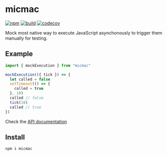 # micmac

[![npm](https://badge.fury.io/js/micmac.svg)](https://badge.fury.io/js/micmac)
[![build](https://travis-ci.org/dmail/micmac.svg?branch=master)](http://travis-ci.org/dmail/micmac)
[![codecov](https://codecov.io/gh/dmail/micmac/branch/master/graph/badge.svg)](https://codecov.io/gh/dmail/micmac)

Mock most native way to execute JavaScript asynchonously to trigger them manually for testing.

## Example

```javascript
import { mockExecution } from "micmac"

mockExecution(({ tick }) => {
  let called = false
  setTimeout(() => {
    called = true
  }, 10)
  called // false
  tick(10)
  called // true
})
```

Check the [API documentation](./docs/api.md)

## Install

`npm i micmac`
